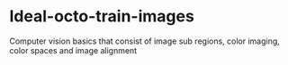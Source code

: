 # Ideal-octo-train-images
Computer vision basics that consist of image sub regions, color imaging, color spaces and image alignment
